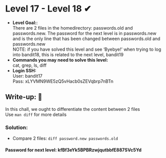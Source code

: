 # Level 17 - Level 18 ✔
- **Level Goal:**:<br>
There are 2 files in the homedirectory: passwords.old and passwords.new. The password for the next level is in passwords.new and is the only line that has been changed between passwords.old and passwords.new<br>
NOTE: if you have solved this level and see ‘Byebye!’ when trying to log into bandit18, this is related to the next level, bandit19<br>
- **Commands you may need to solve this level:**<br>
cat, grep, ls, diff<br>                                        
- **Login SSH:**<br>
User: bandit17<br>
Pass: xLYVMN9WE5zQ5vHacb0sZEVqbrp7nBTn<br>
## Write-up: 📝<br>
In this chall, we ought to differentiate the content between 2 files<br>
Use `man diff` for more details
### Solution:<br>
- Compare 2 files: `diff password.new passwords.old`<br>
#### Password for next level: kfBf3eYk5BPBRzwjqutbbfE887SVc5Yd 

